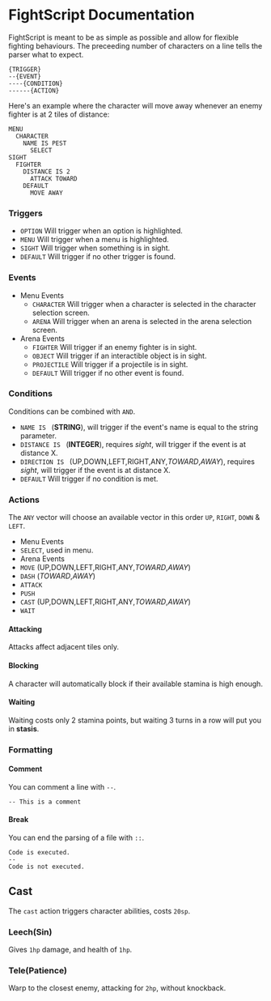# FightScript Documentation

FightScript is meant to be as simple as possible and allow for flexible fighting behaviours. The preceeding number of characters on a line tells the parser what to expect.

```
{TRIGGER}
--{EVENT}
----{CONDITION}
------{ACTION}
```

Here's an example where the character will move away whenever an enemy fighter is at 2 tiles of distance:

```
MENU
  CHARACTER
    NAME IS PEST
      SELECT
SIGHT
  FIGHTER
    DISTANCE IS 2
      ATTACK TOWARD
    DEFAULT
      MOVE AWAY
```

### Triggers

- `OPTION` Will trigger when an option is highlighted.
- `MENU` Will trigger when a menu is highlighted.
- `SIGHT` Will trigger when something is in sight.
- `DEFAULT` Will trigger if no other trigger is found.

### Events

- Menu Events
  - `CHARACTER` Will trigger when a character is selected in the character selection screen.
  - `ARENA` Will trigger when an arena is selected in the arena selection screen.
- Arena Events
  - `FIGHTER` Will trigger if an enemy fighter is in sight.
  - `OBJECT` Will trigger if an interactible object is in sight.
  - `PROJECTILE` Will trigger if a projectile is in sight.
  - `DEFAULT` Will trigger if no other event is found.

### Conditions

Conditions can be combined with `AND`.

- `NAME IS ` (**STRING**), will trigger if the event's name is equal to the string parameter.
- `DISTANCE IS ` (**INTEGER**), requires *sight*, will trigger if the event is at distance X.
- `DIRECTION IS ` (UP,DOWN,LEFT,RIGHT,ANY,*TOWARD*,*AWAY*), requires *sight*, will trigger if the event is at distance X.
- `DEFAULT` Will trigger if no condition is met.

### Actions

The `ANY` vector will choose an available vector in this order `UP`, `RIGHT`, `DOWN` & `LEFT`. 

- Menu Events
- `SELECT`, used in menu.
- Arena Events
- `MOVE`   (UP,DOWN,LEFT,RIGHT,ANY,*TOWARD*,*AWAY*)
- `DASH`   (*TOWARD*,*AWAY*)
- `ATTACK` 
- `PUSH`   
- `CAST`   (UP,DOWN,LEFT,RIGHT,ANY,*TOWARD*,*AWAY*)
- `WAIT`

#### Attacking

Attacks affect adjacent tiles only. 

#### Blocking

A character will automatically block if their available stamina is high enough.

#### Waiting

Waiting costs only 2 stamina points, but waiting 3 turns in a row will put you in **stasis**.

### Formatting

#### Comment

You can comment a line with `--`.

```
-- This is a comment
```

#### Break

You can end the parsing of a file with `::`.

```
Code is executed.
--
Code is not executed.
```

## Cast

The `cast` action triggers character abilities, costs `20sp`.

### Leech(Sin)

Gives `1hp` damage, and health of `1hp`.

### Tele(Patience)

Warp to the closest enemy, attacking for `2hp`, without knockback.

